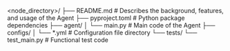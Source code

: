 <node_directory>/
├── README.md          # Describes the background, features, and usage of the Agent
├── pyproject.toml     # Python package dependencies
├── agent/
│   └── main.py        # Main code of the Agent
    ├── configs/
│       └── *.yml          # Configuration file directory
└── tests/
    └── test_main.py   # Functional test code
